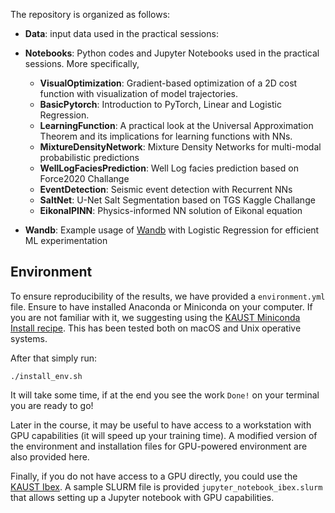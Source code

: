 The repository is organized as follows:

- **Data**: input data used in the practical sessions:

- **Notebooks**: Python codes and Jupyter Notebooks used in the practical sessions. More specifically,

   - **VisualOptimization**: Gradient-based optimization of a 2D cost function with visualization of model trajectories.
   - **BasicPytorch**: Introduction to PyTorch, Linear and Logistic Regression.
   - **LearningFunction**: A practical look at the Universal Approximation Theorem and its implications for learning functions with NNs.
   - **MixtureDensityNetwork**: Mixture Density Networks for multi-modal probabilistic predictions
   - **WellLogFaciesPrediction**: Well Log facies prediction based on Force2020 Challange
   - **EventDetection**: Seismic event detection with Recurrent NNs
   - **SaltNet**: U-Net Salt Segmentation based on TGS Kaggle Challange
   - **EikonalPINN**: Physics-informed NN solution of Eikonal equation

- **Wandb**: Example usage of [Wandb](https://wandb.ai/site) with Logistic Regression for efficient ML experimentation

## Environment

To ensure reproducibility of the results, we have provided a `environment.yml` file. Ensure to have installed Anaconda or Miniconda on your computer. If you are not familiar with it, we suggesting using the [KAUST Miniconda Install recipe](https://github.com/kaust-rccl/ibex-miniconda-install). This has been tested both on macOS and Unix operative systems.

After that simply run:
```
./install_env.sh
```
It will take some time, if at the end you see the work `Done!` on your terminal you are ready to go!

Later in the course, it may be useful to have access to a workstation with GPU capabilities (it will speed up your training time).
A modified version of the environment and installation files for GPU-powered environment are also provided here.

Finally, if you do not have access to a GPU directly, you could use the [KAUST Ibex](https://www.hpc.kaust.edu.sa/ibex). A sample SLURM file is provided
`jupyter_notebook_ibex.slurm` that allows setting up a Jupyter notebook with GPU capabilities.